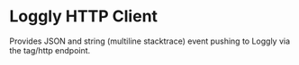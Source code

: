 # Loggly HTTP Client #
Provides JSON and string (multiline stacktrace) event pushing to Loggly via the tag/http endpoint. 

